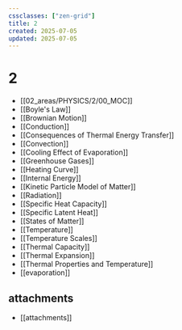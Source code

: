 ```yaml
---
cssclasses: ["zen-grid"]
title: 2
created: 2025-07-05
updated: 2025-07-05
---
```


# 2
- [[02_areas/PHYSICS/2/00_MOC]]
- [[Boyle's Law]]
- [[Brownian Motion]]
- [[Conduction]]
- [[Consequences of Thermal Energy Transfer]]
- [[Convection]]
- [[Cooling Effect of Evaporation]]
- [[Greenhouse Gases]]
- [[Heating Curve]]
- [[Internal Energy]]
- [[Kinetic Particle Model of Matter]]
- [[Radiation]]
- [[Specific Heat Capacity]]
- [[Specific Latent Heat]]
- [[States of Matter]]
- [[Temperature]]
- [[Temperature Scales]]
- [[Thermal Capacity]]
- [[Thermal Expansion]]
- [[Thermal Properties and Temperature]]
- [[evaporation]]

## attachments
- [[attachments]]